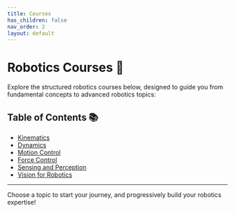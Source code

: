 ```yaml
---
title: Courses
has_children: false
nav_order: 2
layout: default
---
```


# Robotics Courses 🚀

Explore the structured robotics courses below, designed to guide you from fundamental concepts to advanced robotics topics:

## Table of Contents 📚

- [Kinematics](kinematics)
- [Dynamics](docs/dynamics)
- [Motion Control](docs/motion-control)
- [Force Control](docs/force-control)
- [Sensing and Perception](docs/sensing-and-perception)
- [Vision for Robotics](docs/vision-for-robotics)

---

Choose a topic to start your journey, and progressively build your robotics expertise!